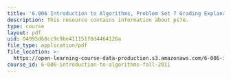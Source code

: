 ```yaml
---
title: '6.006 Introduction to Algorithms, Problem Set 7 Grading Explanation'
description: This resource contains information about ps7e.
type: course
layout: pdf
uid: 04995d68cc9c9be411151f0d4464126a
file_type: application/pdf
file_location: >-
  https://open-learning-course-data-production.s3.amazonaws.com/6-006-introduction-to-algorithms-fall-2011/04995d68cc9c9be411151f0d4464126a_MIT6_006F11_ps7e.pdf
course_id: 6-006-introduction-to-algorithms-fall-2011
---
```

